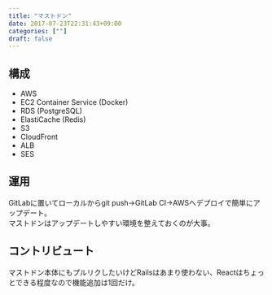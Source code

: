 ```yaml
---
title: "マストドン"
date: 2017-07-23T22:31:43+09:00
categories: [""]
draft: false
---
```



## 構成

- AWS
- EC2 Container Service (Docker)
- RDS (PostgreSQL)
- ElastiCache (Redis)
- S3
- CloudFront
- ALB
- SES


## 運用
GitLabに置いてローカルからgit push→GitLab CI→AWSへデプロイで簡単にアップデート。  
マストドンはアップデートしやすい環境を整えておくのが大事。


## コントリビュート
マストドン本体にもプルリクしたいけどRailsはあまり使わない、Reactはちょっとできる程度なので機能追加は1回だけ。

